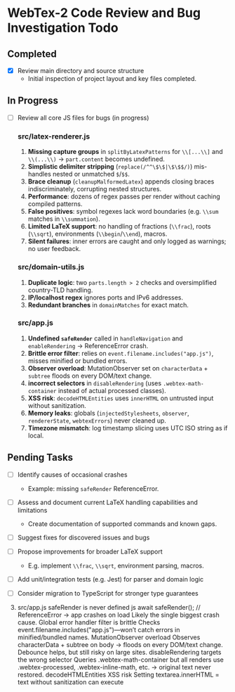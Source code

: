 # WebTex-2 Code Review and Bug Investigation Todo

## Completed
- [x] Review main directory and source structure
  - Initial inspection of project layout and key files completed.

## In Progress
- [ ] Review all core JS files for bugs (in progress)
  
  ### src/latex-renderer.js
  1. **Missing capture groups** in `splitByLatexPatterns` for `\\[...\\]` and `\\(...\\)` → `part.content` becomes undefined.
  2. **Simplistic delimiter stripping** (`replace(/^^\$\$|\$\$$/)`) mis-handles nested or unmatched `$`/`$$`.
  3. **Brace cleanup** (`cleanupMalformedLatex`) appends closing braces indiscriminately, corrupting nested structures.
  4. **Performance**: dozens of regex passes per render without caching compiled patterns.
  5. **False positives**: symbol regexes lack word boundaries (e.g. `\\sum` matches in `\\summation`).
  6. **Limited LaTeX support**: no handling of fractions (`\\frac`), roots (`\\sqrt`), environments (`\\begin`/`\\end`), macros.
  7. **Silent failures**: inner errors are caught and only logged as warnings; no user feedback.

  ### src/domain-utils.js
  1. **Duplicate logic**: two `parts.length > 2` checks and oversimplified country-TLD handling.
  2. **IP/localhost regex** ignores ports and IPv6 addresses.
  3. **Redundant branches** in `domainMatches` for exact match.

  ### src/app.js
  1. **Undefined `safeRender`** called in `handleNavigation` and `enableRendering` → ReferenceError crash.
  2. **Brittle error filter**: relies on `event.filename.includes("app.js")`, misses minified or bundled errors.
  3. **Observer overload**: MutationObserver set on `characterData` + `subtree` floods on every DOM/text change.
  4. **incorrect selectors** in `disableRendering` (uses `.webtex-math-container` instead of actual processed classes).
  5. **XSS risk**: `decodeHTMLEntities` uses `innerHTML` on untrusted input without sanitization.
  6. **Memory leaks**: globals (`injectedStylesheets`, `observer`, `rendererState`, `webtexErrors`) never cleaned up.
  7. **Timezone mismatch**: log timestamp slicing uses UTC ISO string as if local.

## Pending Tasks
- [ ] Identify causes of occasional crashes
  - Example: missing `safeRender` ReferenceError.
- [ ] Assess and document current LaTeX handling capabilities and limitations
  - Create documentation of supported commands and known gaps.
- [ ] Suggest fixes for discovered issues and bugs
- [ ] Propose improvements for broader LaTeX support
  - E.g. implement `\\frac`, `\\sqrt`, environment parsing, macros.
- [ ] Add unit/integration tests (e.g. Jest) for parser and domain logic
- [ ] Consider migration to TypeScript for stronger type guarantees


3. src/app.js
safeRender
 is never defined
js
await safeRender();  // ReferenceError → app crashes on load
Likely the single biggest crash cause.
Global error handler filter is brittle
Checks event.filename.includes("app.js")—won’t catch errors in minified/bundled names.
MutationObserver overload
Observes characterData + subtree on body → floods on every DOM/text change. Debounce helps, but still risky on large sites.
disableRendering
 targets the wrong selector
Queries .webtex-math-container but all renders use .webtex-processed, .webtex-inline-math, etc. → original text never restored.
decodeHTMLEntities
 XSS risk
Setting textarea.innerHTML = text without sanitization can execute <script> if present.
Memory leaks & globals
injectedStylesheets, observer, rendererState, webtexErrors never fully cleaned up if 
disableRendering
 isn’t called.
Timezone mismatch in logs
Uses toISOString() (UTC) but slices as if local time.

4. Build, docs & testing
No unit/integration tests for any parser or domain logic.
No documentation listing supported LaTeX commands or known limitations.
Entire codebase is JavaScript; migrating to TypeScript would catch many of these errors at compile-time.

Recommended next steps
Fix 
safeRender
 (or point it to the existing render function).
Revise 
splitByLatexPatterns
 to use capturing groups:
js
/\$\$([\s\S]+?)\$\$/g,
/\$([\s\S]+?)\$/g,
/\\\[([\s\S]+?)\\\]/g,
/\\\(([\s\S]+?)\\\)/g
Add \b/lookarounds to symbol regexes to avoid over-matching.
Throttle or scope the MutationObserver to avoid flooding.
Enhance error reporting so users know which LaTeX failed and why.
Add a test suite (e.g. Jest) covering a broad variety of valid/invalid LaTeX.
Document supported commands and known gaps.
Consider migrating to TypeScript for stronger guarantees.
Let me know which of these you’d like to tackle first, or if you’d like me to start implementing any of the above fixes.